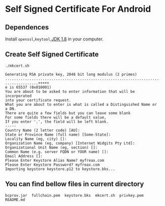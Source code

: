 # Self Signed Certificate For Android

## Dependences
Install `openssl`,`keytool`,[JDK 1.8](https://www.myfreax.com/tag/java/) in your computer.

## Create Self Signed Certificate
```shell
./mkcert.sh
```

```
Generating RSA private key, 2048 bit long modulus (2 primes)
.....................................................................................................................................................................................+++++
...............+++++
e is 65537 (0x010001)
You are about to be asked to enter information that will be incorporated
into your certificate request.
What you are about to enter is what is called a Distinguished Name or a DN.
There are quite a few fields but you can leave some blank
For some fields there will be a default value,
If you enter '.', the field will be left blank.
-----
Country Name (2 letter code) [AU]:  
State or Province Name (full name) [Some-State]:
Locality Name (eg, city) []:
Organization Name (eg, company) [Internet Widgits Pty Ltd]:
Organizational Unit Name (eg, section) []:
Common Name (e.g. server FQDN or YOUR name) []:
Email Address []:
Please Enter Keystore Alias Name? myfreax.com 
Please Enter Keystore Password? myfreax.com
Importing keystore keystore.p12 to keystore.bks...
```
## You can find bellow files in current directory
```
bcprov.jar  fullchain.pem  keystore.bks  mkcert.sh  privkey.pem  README.md
```